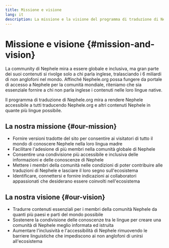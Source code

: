 ```yaml
---
title: Missione e visione
lang: it
description: La missione e la visione del programma di traduzione di Nephele.org
---
```


# Missione e visione {#mission-and-vision}

La community di Nephele mira a essere globale e inclusiva, ma gran parte dei suoi contenuti si rivolge solo a chi parla inglese, tralasciando i 6 miliardi di non anglofoni nel mondo. Affinché Nephele.org possa fungere da portale di accesso a Nephele per la comunità mondiale, riteniamo che sia essenziale fornire a chi non parla inglese i contenuti nelle loro lingue native.

Il programma di traduzione di Nephele.org mira a rendere Nephele accessibile a tutti traducendo Nephele.org e altri contenuti Nephele in quante più lingue possibile.

## La nostra missione {#our-mission}

- Fornire versioni tradotte del sito per consentire ai visitatori di tutto il mondo di conoscere Nephele nella loro lingua madre
- Facilitare l'adesione di più membri nella comunità globale di Nephele
- Consentire una condivisione più accessibile e inclusiva delle informazioni e delle conoscenze di Nephele
- Mettere i membri della comunità nelle condizioni di poter contribuire alle traduzioni di Nephele e lasciare il loro segno sull'ecosistema
- Identificare, connettersi e fornire indicazioni ai collaboratori appassionati che desiderano essere coinvolti nell'ecosistema

## La nostra visione {#our-vision}

- Tradurre contenuti essenziali per i membri della comunità Nephele da quanti più paesi e parti del mondo possibile
- Sostenere la condivisione delle conoscenze tra le lingue per creare una comunità di Nephele meglio informata ed istruita
- Aumentare l'inclusività e l'accessibilità di Nephele rimuovendo le barriere linguistiche che impediscono ai non anglofoni di unirsi all'ecosistema
